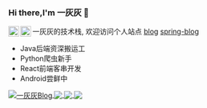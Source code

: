 ### Hi there,I'm 一灰灰 👋  

<a href="https://blog.hhui.top">
  <img align="left" alt="一灰灰Blog" width="21px" src="http://spring.hhui.top/spring-blog/css/images/avatar.jpg" />
</a>

<a href="https://blog.hhui.top/hexblog/imgs/info/wx.jpg">
  <img align="left" alt="微信公众号" width="21px" src="http://img.hhui.top/other/wx.png" />
</a>

一灰灰的技术栈, 欢迎访问个人站点 [blog](https://blog.hhui.top/) [spring-blog](http://spring.hhui.top/)

- Java后端资深搬运工 
- Python爬虫新手 
- React前端客串开发 
- Android尝鲜中

<a href="https://github.com/liuyueyi">
  <img align="center" src="https://github-readme-stats.vercel.app/api?username=liuyueyi&show_icons=true&include_all_commits=true" alt="一灰灰Blog" />
</a>
<a href="https://github.com/liuyueyi">
  <img align="center" src="https://github-readme-stats.vercel.app/api/top-langs/?username=liuyueyi&layout=compact" />
</a>

<a href="https://github.com/liuyueyi/quick-media">
  <img align="center" src="https://github-readme-stats.vercel.app/api/pin/?username=liuyueyi&repo=quick-media" />
</a>    
<a href="https://github.com/liuyueyi/spring-boot-demo">
  <!-- Change the `github-readme-stats.anuraghazra1.vercel.app` to `github-readme-stats.vercel.app`  -->
  <img align="center" src="https://github-readme-stats.vercel.app/api/pin/?username=liuyueyi&repo=spring-boot-demo" />
</a>
